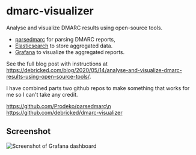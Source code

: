 # dmarc-visualizer

Analyse and visualize DMARC results using open-source tools.

* [parsedmarc](https://github.com/domainaware/parsedmarc) for parsing DMARC reports,
* [Elasticsearch](https://www.elastic.co/) to store aggregated data.
* [Grafana](https://grafana.com/) to visualize the aggregated reports.

See the full blog post with instructions at https://debricked.com/blog/2020/05/14/analyse-and-visualize-dmarc-results-using-open-source-tools/.

I have combined parts two github repos to make something that works for me so I can't take any credit.

https://github.com/Prodeko/parsedmarc\n
https://github.com/debricked/dmarc-visualizer

## Screenshot

![Screenshot of Grafana dashboard](/big_screenshot.png?raw=true)
